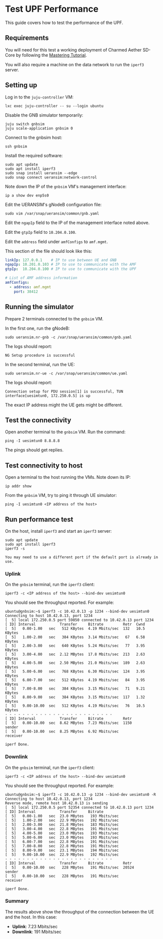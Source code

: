 # Test UPF Performance

This guide covers how to test the performance of the UPF.

## Requirements

You will need for this test a working deployment of Charmed Aether SD-Core by following the [Mastering Tutorial](../tutorials/mastering.md).

You will also require a machine on the data network to run the `iperf3` server.

## Setting up

Log in to the `juju-controller` VM:

```console
lxc exec juju-controller -- su --login ubuntu
```

Disable the GNB simulator temporarily:

```console
juju switch gnbsim
juju scale-application gnbsim 0
```

Connect to the gnbsim host:

```console
ssh gnbsim
```

Install the required software:

```console
sudo apt update
sudo apt install iperf3
sudo snap install ueransim --edge
sudo snap connect ueransim:network-control
```

Note down the IP of the `gnbsim` VM's management interface:

```console
ip a show dev enp5s0
```

Edit the UERANSIM's gNodeB configuration file:

```console
sudo vim /var/snap/ueransim/common/gnb.yaml
```

Edit the `ngapIp` field to the IP of the management interface noted
above.

Edit the `gtpIp` field to `10.204.0.100`.

Edit the `address` field under `amfConfigs` to `amf.mgmt`.

This section of the file should look like this:

```yaml
linkIp: 127.0.0.1    # IP to use between UE and GNB
ngapIp: 10.201.0.103 # IP to use to communicate with the AMF
gtpIp:  10.204.0.100 # IP to use to communicate with the UPF

# List of AMF address information
amfConfigs:
  - address: amf.mgmt
    port: 38412
```

## Running the simulator

Prepare 2 terminals connected to the `gnbsim` VM.

In the first one, run the gNodeB:

```console
sudo ueransim.nr-gnb -c /var/snap/ueransim/common/gnb.yaml
```

The logs should report:

```
NG Setup procedure is successful
```

In the second terminal, run the UE:

```console
sudo ueransim.nr-ue -c /var/snap/ueransim/common/ue.yaml
```

The logs should report:

```
Connection setup for PDU session[1] is successful, TUN interface[uesimtun0, 172.250.0.5] is up
```

The exact IP address might the UE gets might be different.

## Test the connectivity

Open another terminal to the `gnbsim` VM. Run the command:

```console
ping -I uesimtun0 8.8.8.8
```

The pings should get replies.

## Test connectivity to host

Open a terminal to the host running the VMs. Note down its IP:

```console
ip addr show
```

From the `gnbsim` VM, try to ping it through UE simulator:

```console
ping -I uesimtun0 <IP address of the host>
```

## Run performance test

On the host, install `iperf3` and start an `iperf3` server:

```console
sudo apt update
sudo apt install iperf3
iperf3 -s
```

```{note}
You may need to use a different port if the default port is already in use.
```

### Uplink

On the `gnbsim` terminal, run the `iperf3` client:

```console
iperf3 -c <IP address of the host> --bind-dev uesimtun0
```

You should see the throughput reported. For example:

```console
ubuntu@gnbsim:~$ iperf3 -c 10.42.0.13 -p 1234 --bind-dev uesimtun0
Connecting to host 10.42.0.13, port 1234
[  5] local 172.250.0.5 port 59850 connected to 10.42.0.13 port 1234
[ ID] Interval           Transfer     Bitrate         Retr  Cwnd
[  5]   0.00-1.00   sec   512 KBytes  4.19 Mbits/sec  132   10.5 KBytes       
[  5]   1.00-2.00   sec   384 KBytes  3.14 Mbits/sec   67   6.58 KBytes       
[  5]   2.00-3.00   sec   640 KBytes  5.24 Mbits/sec   77   3.95 KBytes       
[  5]   3.00-4.00   sec  2.12 MBytes  17.8 Mbits/sec  213   2.63 KBytes       
[  5]   4.00-5.00   sec  2.50 MBytes  21.0 Mbits/sec  189   2.63 KBytes       
[  5]   5.00-6.00   sec   768 KBytes  6.30 Mbits/sec  124   3.95 KBytes       
[  5]   6.00-7.00   sec   512 KBytes  4.19 Mbits/sec   84   3.95 KBytes       
[  5]   7.00-8.00   sec   384 KBytes  3.15 Mbits/sec   71   9.21 KBytes       
[  5]   8.00-9.00   sec   384 KBytes  3.15 Mbits/sec  117   1.32 KBytes       
[  5]   9.00-10.00  sec   512 KBytes  4.19 Mbits/sec   76   10.5 KBytes       
- - - - - - - - - - - - - - - - - - - - - - - - -
[ ID] Interval           Transfer     Bitrate         Retr
[  5]   0.00-10.00  sec  8.62 MBytes  7.23 Mbits/sec  1150             sender
[  5]   0.00-10.00  sec  8.25 MBytes  6.92 Mbits/sec                  receiver

iperf Done.
```

### Downlink

On the `gnbsim` terminal, run the `iperf3` client:

```console
iperf3 -c <IP address of the host> --bind-dev uesimtun0
```

You should see the throughput reported. For example:

```console
ubuntu@gnbsim:~$ iperf3 -c 10.42.0.13 -p 1234 --bind-dev uesimtun0 -R
Connecting to host 10.42.0.13, port 1234
Reverse mode, remote host 10.42.0.13 is sending
[  5] local 172.250.0.5 port 52354 connected to 10.42.0.13 port 1234
[ ID] Interval           Transfer     Bitrate
[  5]   0.00-1.00   sec  23.0 MBytes   193 Mbits/sec                  
[  5]   1.00-2.00   sec  22.9 MBytes   192 Mbits/sec                  
[  5]   2.00-3.00   sec  21.8 MBytes   183 Mbits/sec                  
[  5]   3.00-4.00   sec  22.8 MBytes   191 Mbits/sec                  
[  5]   4.00-5.00   sec  23.0 MBytes   193 Mbits/sec                  
[  5]   5.00-6.00   sec  23.0 MBytes   193 Mbits/sec                  
[  5]   6.00-7.00   sec  22.8 MBytes   191 Mbits/sec                  
[  5]   7.00-8.00   sec  22.8 MBytes   191 Mbits/sec                  
[  5]   8.00-9.00   sec  23.1 MBytes   194 Mbits/sec                  
[  5]   9.00-10.00  sec  22.9 MBytes   192 Mbits/sec                  
- - - - - - - - - - - - - - - - - - - - - - - - -
[ ID] Interval           Transfer     Bitrate         Retr
[  5]   0.00-10.00  sec   228 MBytes   191 Mbits/sec  20524             sender
[  5]   0.00-10.00  sec   228 MBytes   191 Mbits/sec                  receiver

iperf Done.
```

### Summary

The results above show the throughput of the connection between the UE and the host. In this case:
- **Uplink**: 7.23 Mbits/sec
- **Downlink**: 191 Mbits/sec
